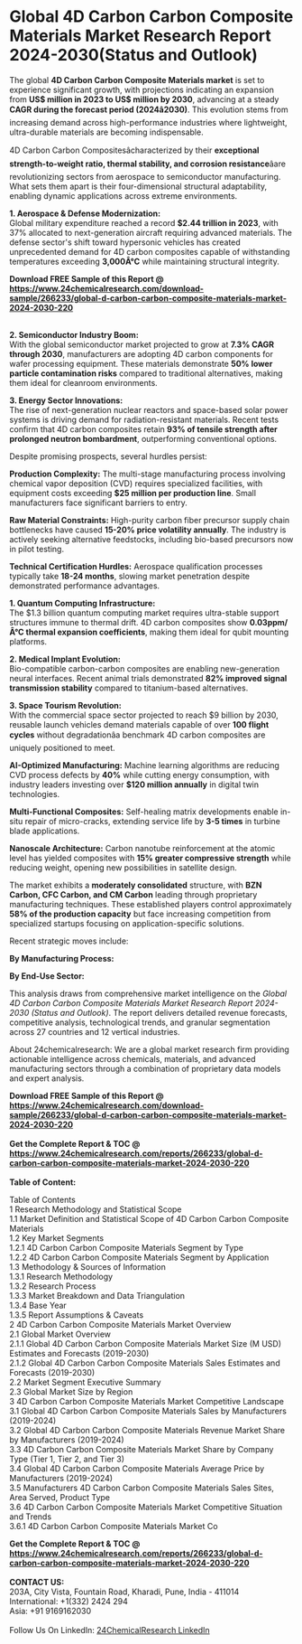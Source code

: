 <h1>Global 4D Carbon Carbon Composite Materials Market Research Report 2024-2030(Status and Outlook)</h1><p>The global <strong>4D Carbon Carbon Composite Materials market</strong> is set to experience significant growth, with projections indicating an expansion from <strong>US$ million in 2023 to US$ million by 2030</strong>, advancing at a steady <strong>CAGR during the forecast period (2024â2030)</strong>. This evolution stems from increasing demand across high-performance industries where lightweight, ultra-durable materials are becoming indispensable.</p><p>4D Carbon Carbon Compositesâcharacterized by their <strong>exceptional strength-to-weight ratio, thermal stability, and corrosion resistance</strong>âare revolutionizing sectors from aerospace to semiconductor manufacturing. What sets them apart is their four-dimensional structural adaptability, enabling dynamic applications across extreme environments.</p><p><strong>1. Aerospace &amp; Defense Modernization:</strong><br>
Global military expenditure reached a record <strong>$2.44 trillion in 2023</strong>, with 37% allocated to next-generation aircraft requiring advanced materials. The defense sector's shift toward hypersonic vehicles has created unprecedented demand for 4D carbon composites capable of withstanding temperatures exceeding <strong>3,000Â°C</strong> while maintaining structural integrity.</p><div><b>Download FREE Sample of this Report @ 
            <a href="https://www.24chemicalresearch.com/download-sample/266233/global-d-carbon-carbon-composite-materials-market-2024-2030-220">
            https://www.24chemicalresearch.com/download-sample/266233/global-d-carbon-carbon-composite-materials-market-2024-2030-220</a></b></div><br><p><strong>2. Semiconductor Industry Boom:</strong><br>
With the global semiconductor market projected to grow at <strong>7.3% CAGR through 2030</strong>, manufacturers are adopting 4D carbon components for wafer processing equipment. These materials demonstrate <strong>50% lower particle contamination risks</strong> compared to traditional alternatives, making them ideal for cleanroom environments.</p><p><strong>3. Energy Sector Innovations:</strong><br>
The rise of next-generation nuclear reactors and space-based solar power systems is driving demand for radiation-resistant materials. Recent tests confirm that 4D carbon composites retain <strong>93% of tensile strength after prolonged neutron bombardment</strong>, outperforming conventional options.</p><p>Despite promising prospects, several hurdles persist:</p><p><strong>Production Complexity:</strong> The multi-stage manufacturing process involving chemical vapor deposition (CVD) requires specialized facilities, with equipment costs exceeding <strong>$25 million per production line</strong>. Small manufacturers face significant barriers to entry.</p><p><strong>Raw Material Constraints:</strong> High-purity carbon fiber precursor supply chain bottlenecks have caused <strong>15-20% price volatility annually</strong>. The industry is actively seeking alternative feedstocks, including bio-based precursors now in pilot testing.</p><p><strong>Technical Certification Hurdles:</strong> Aerospace qualification processes typically take <strong>18-24 months</strong>, slowing market penetration despite demonstrated performance advantages.</p><p><strong>1. Quantum Computing Infrastructure:</strong><br>
The $1.3 billion quantum computing market requires ultra-stable support structures immune to thermal drift. 4D carbon composites show <strong>0.03ppm/Â°C thermal expansion coefficients</strong>, making them ideal for qubit mounting platforms.</p><p><strong>2. Medical Implant Evolution:</strong><br>
Bio-compatible carbon-carbon composites are enabling new-generation neural interfaces. Recent animal trials demonstrated <strong>82% improved signal transmission stability</strong> compared to titanium-based alternatives.</p><p><strong>3. Space Tourism Revolution:</strong><br>
With the commercial space sector projected to reach $9 billion by 2030, reusable launch vehicles demand materials capable of over <strong>100 flight cycles</strong> without degradationâa benchmark 4D carbon composites are uniquely positioned to meet.</p><p><strong>AI-Optimized Manufacturing:</strong> Machine learning algorithms are reducing CVD process defects by <strong>40%</strong> while cutting energy consumption, with industry leaders investing over <strong>$120 million annually</strong> in digital twin technologies.</p><p><strong>Multi-Functional Composites:</strong> Self-healing matrix developments enable in-situ repair of micro-cracks, extending service life by <strong>3-5 times</strong> in turbine blade applications.</p><p><strong>Nanoscale Architecture:</strong> Carbon nanotube reinforcement at the atomic level has yielded composites with <strong>15% greater compressive strength</strong> while reducing weight, opening new possibilities in satellite design.</p><p>The market exhibits a <strong>moderately consolidated</strong> structure, with <strong>BZN Carbon, CFC Carbon, and CM Carbon</strong> leading through proprietary manufacturing techniques. These established players control approximately <strong>58% of the production capacity</strong> but face increasing competition from specialized startups focusing on application-specific solutions.</p><p>Recent strategic moves include:</p><p><strong>By Manufacturing Process:</strong></p><p><strong>By End-Use Sector:</strong></p><p>This analysis draws from comprehensive market intelligence on the <em>Global 4D Carbon Carbon Composite Materials Market Research Report 2024-2030 (Status and Outlook)</em>. The report delivers detailed revenue forecasts, competitive analysis, technological trends, and granular segmentation across 27 countries and 12 vertical industries.</p><p>About 24chemicalresearch: We are a global market research firm providing actionable intelligence across chemicals, materials, and advanced manufacturing sectors through a combination of proprietary data models and expert analysis.</p><div><b>Download FREE Sample of this Report @ 
            <a href="https://www.24chemicalresearch.com/download-sample/266233/global-d-carbon-carbon-composite-materials-market-2024-2030-220">
            https://www.24chemicalresearch.com/download-sample/266233/global-d-carbon-carbon-composite-materials-market-2024-2030-220</a></b></div><br><div><b>Get the Complete Report & TOC @ 
            <a href="https://www.24chemicalresearch.com/reports/266233/global-d-carbon-carbon-composite-materials-market-2024-2030-220">
            https://www.24chemicalresearch.com/reports/266233/global-d-carbon-carbon-composite-materials-market-2024-2030-220</a></b></div><br>
            <b>Table of Content:</b><p>Table of Contents<br />
1 Research Methodology and Statistical Scope<br />
1.1 Market Definition and Statistical Scope of 4D Carbon Carbon Composite Materials<br />
1.2 Key Market Segments<br />
1.2.1 4D Carbon Carbon Composite Materials Segment by Type<br />
1.2.2 4D Carbon Carbon Composite Materials Segment by Application<br />
1.3 Methodology & Sources of Information<br />
1.3.1 Research Methodology<br />
1.3.2 Research Process<br />
1.3.3 Market Breakdown and Data Triangulation<br />
1.3.4 Base Year<br />
1.3.5 Report Assumptions & Caveats<br />
2 4D Carbon Carbon Composite Materials Market Overview<br />
2.1 Global Market Overview<br />
2.1.1 Global 4D Carbon Carbon Composite Materials Market Size (M USD) Estimates and Forecasts (2019-2030)<br />
2.1.2 Global 4D Carbon Carbon Composite Materials Sales Estimates and Forecasts (2019-2030)<br />
2.2 Market Segment Executive Summary<br />
2.3 Global Market Size by Region<br />
3 4D Carbon Carbon Composite Materials Market Competitive Landscape<br />
3.1 Global 4D Carbon Carbon Composite Materials Sales by Manufacturers (2019-2024)<br />
3.2 Global 4D Carbon Carbon Composite Materials Revenue Market Share by Manufacturers (2019-2024)<br />
3.3 4D Carbon Carbon Composite Materials Market Share by Company Type (Tier 1, Tier 2, and Tier 3)<br />
3.4 Global 4D Carbon Carbon Composite Materials Average Price by Manufacturers (2019-2024)<br />
3.5 Manufacturers 4D Carbon Carbon Composite Materials Sales Sites, Area Served, Product Type<br />
3.6 4D Carbon Carbon Composite Materials Market Competitive Situation and Trends<br />
3.6.1 4D Carbon Carbon Composite Materials Market Co</p><div><b>Get the Complete Report & TOC @ 
            <a href="https://www.24chemicalresearch.com/reports/266233/global-d-carbon-carbon-composite-materials-market-2024-2030-220">
            https://www.24chemicalresearch.com/reports/266233/global-d-carbon-carbon-composite-materials-market-2024-2030-220</a></b></div><br><b>CONTACT US:</b><br>
            203A, City Vista, Fountain Road, Kharadi, Pune, India - 411014<br>
            International: +1(332) 2424 294<br>
            Asia: +91 9169162030 <br><br>
            Follow Us On LinkedIn: <a href="https://www.linkedin.com/company/24chemicalresearch/">24ChemicalResearch LinkedIn</a>